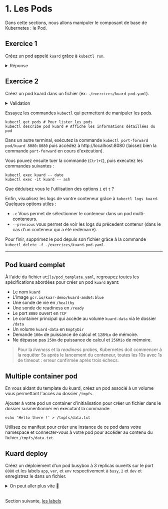 # 1. Les Pods

Dans cette sections, nous allons manipuler le composant de base de Kubernetes : le Pod.

## Exercice 1

Créez un pod appelé `kuard` grâce à `kubectl run`.

<details><summary>Réponse</summary>
  
  ```bash
    kubectl run kuard --image=gcr.io/kuar-demo/kuard-amd64:blue
    kubectl get pods
    kubectl delete pod/kuard
  ```

</details>
  
## Exercice 2

Créez un pod kuard dans un fichier (ex: `./exercices/kuard-pod.yaml`).

<details><summary>Validation</summary>
  
  ```bash
    # Si vous obtenez une erreur, vous avez peut être oublié de supprimer le pod kuard de l'exercice 1...
    kubectl apply -f ./exercices/kuard-pod.yaml
  ```

</details>

Essayez les commandes `kubectl` qui permettent de manipuler les pods.

```shell
kubectl get pods # Pour lister les pods
kubectl describe pod kuard # Affiche les informations détaillées du pod
```

Dans un autre terminal, exécutez la commande `kubectl port-forward pod/kuard 8080:8080` puis accédez à http://localhost:8080 (laissez bien la commande `port-forward` en cours d'exécution).

Vous pouvez ensuite tuer la commande (`Ctrl+C`), puis executez les commandes suivantes :

```shell
kubectl exec kuard -- date
kubectl exec -it kuard -- ash
```

Que déduisez vous le l'utilisation des options `i` et `t` ?

Enfin, visualisez les logs de vontre conteneur grâce à `kubectl logs kuard`.
Quelques options utiles :

* `-c` Vous permet de sélectionner le conteneur dans un pod multi-conteneurs.
* `--previous` vous permet de voir les logs du précedent contenur (dans le cas d'un conteneur qui a été redémarré).

Pour finir, supprimez le pod depuis son fichier grâce à la commande `kubectl delete -f ./exercices/kuard-pod.yaml`.

---

## Pod kuard complet

À l'aide du fichier `utils/pod_template.yaml`, regroupez toutes les spécifications abordées pour créer un pod `kuard` ayant:

* Le nom `kuard`
* L\'image `gcr.io/kuar-demo/kuard-amd64:blue`
* Une sonde de vie en `/healthy`
* Une sonde de readiness en `/ready`
* Le port `8080` ouvert en `TCP`
* Le container principal qui accède au volume `kuard-data` via le dossier `/data`
* Un volume `kuard-data` en `EmptyDir`
* Demande `100m` de puissance de calcul et `128Mio` de mémoire.
* Ne dépasse pas `250m` de puissance de calcul et `256Mio` de mémoire.

> Pour la *liveness* et la *readiness* probes, Kubernetes doit commencer à la requêter 5s après le lancement du conteneur, toutes les 10s avec 1s de timeout : erreur confirmée après trois échecs.

## Multiple container pod

En vous aidant du template du kuard, créez un pod associé à un volume vous permettant l'accès au dossier `/tmpfs`.

Ajouter à votre pod un container d'initialisation pour créer un fichier dans le dossier susmentionner en executant la commande:

```shell
echo 'Hello there !' > /tmpfs/data.txt
```

Utilisez ce manifest pour créer une instance de ce pod dans votre namespace et connecter-vous à votre pod pour accéder au contenu du fichier `/tmpfs/data.txt`.

## Kuard deploy

Créez un déploiement d'un pod busybox à 3 replicas ouverts sur le port `8080` et les labels `app`, `ver`, et `env` respectivement à `busy`, `2` et `dev` et enregistrez le dans un fichier.

<details>
    <summary>On peut aller plus vite 🤫</summary>

```bash
kubectl create deployment mydeployment --replicas=2 --image=busybox --port=8080 --dry-run=client -o yaml > deployment_busybox.yaml

# Ou 

kubectl run mypod --image=busybox --port=8080 --labels='app=busy,ver=2,env=dev' --dry-run=client -o yaml > pod_busybox.yaml
```

</details><br/>

Section suivante, [les labels](2_labels.md)


